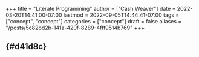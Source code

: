 +++
title = "Literate Programming"
author = ["Cash Weaver"]
date = 2022-03-20T14:41:00-07:00
lastmod = 2022-09-05T14:44:41-07:00
tags = ["concept", "concept"]
categories = ["concept"]
draft = false
aliases = "/posts/5c82bd2b-141a-420f-8289-4fff9514b769"
+++

##  {#d41d8c}
